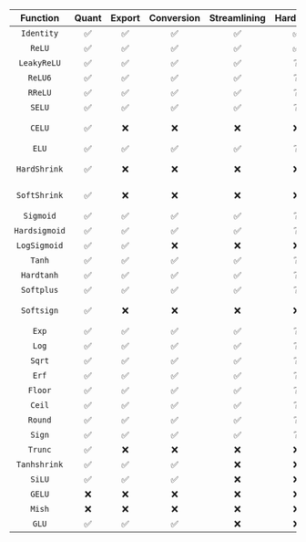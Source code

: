 
|            Function            | Quant | Export | Conversion | Streamlining | Hardware |    Issues    | PRs |
|:------------------------------:| :---: | :----: | :--------: | :----------: | :------: | :----------: | :-: |
|            `Identity`          |   ✅   |   ✅    |     ✅      |      ✅       |    ✅     |              |     |
|             `ReLU`             |   ✅   |   ✅    |     ✅      |      ✅       |    ✅     |              |     |
|          `LeakyReLU`           |   ✅   |   ✅    |     ✅      |      ✅       |    ❔     |              |     |
|            `ReLU6`             |   ✅   |   ✅    |     ✅      |      ✅       |    ❔     |              |     |
|            `RReLU`             |   ✅   |   ✅    |     ✅      |      ✅       |    ❔     |              |     |
|             `SELU`             |   ✅   |   ✅    |     ✅      |      ✅       |    ❔     |              |     |
|             `CELU`             |   ✅   |   ❌    |     ❌      |      ❌       |    ❌     | Opset >= 12  |     |
|             `ELU`              |   ✅   |   ✅    |     ✅      |      ✅       |    ❔     |              |     |
|          `HardShrink`          |   ✅   |   ❌    |     ❌      |      ❌       |    ❌     | Messy Export |     |
|          `SoftShrink`          |   ✅   |   ❌    |     ❌      |      ❌       |    ❌     | Messy Export |     |
|           `Sigmoid`            |   ✅   |   ✅    |     ✅      |      ✅       |    ❔     |              |     |
|         `Hardsigmoid`          |   ✅   |   ✅    |     ✅      |      ✅       |    ❔     |              |     |
|          `LogSigmoid`          |   ✅   |   ✅    |     ❌      |      ❌       |    ❌     |  Composite   |     |
|             `Tanh`             |   ✅   |   ✅    |     ✅      |      ✅       |    ❔     |              |     |
|           `Hardtanh`           |   ✅   |   ✅    |     ✅      |      ✅       |    ❔     |              |     |
|           `Softplus`           |   ✅   |   ✅    |     ✅      |      ✅       |    ❔     |              |     |
|           `Softsign`           |   ✅   |   ❌    |     ❌      |      ❌       |    ❌     | Messy Export |     |
|             `Exp`              |   ✅   |   ✅    |     ✅      |      ✅       |    ❔     |              |     |
|             `Log`              |   ✅   |   ✅    |     ✅      |      ✅       |    ❔     |    Domain    |     |
|             `Sqrt`             |   ✅   |   ✅    |     ✅      |      ✅       |    ❔     |    Domain    |     |
|             `Erf`              |   ✅   |   ✅    |     ✅      |      ✅       |    ❔     |              |     |
|            `Floor`             |   ✅   |   ✅    |     ✅      |      ✅       |    ❔     |              |     |
|             `Ceil`             |   ✅   |   ✅    |     ✅      |      ✅       |    ❔     |              |     |
|            `Round`             |   ✅   |   ✅    |     ✅      |      ✅       |    ❔     |              |     |
|             `Sign`             |   ✅   |   ✅    |     ✅      |      ✅       |    ❔     |              |     |
|            `Trunc`             |   ✅   |   ❌    |     ❌      |      ❌       |    ❌     |  No Export   |     |
|          `Tanhshrink`          |   ✅   |   ✅    |     ✅      |      ❌       |    ❌     |  Composite   |     |
|             `SiLU`             |   ✅   |   ✅    |     ✅      |      ❌       |    ❌     |  Composite   |     |
|             `GELU`             |   ❌   |   ❌    |     ❌      |      ❌       |    ❌     |  Composite   |     |
|             `Mish`             |   ❌   |   ❌    |     ❌      |      ❌       |    ❌     |  Composite   |     |
|             `GLU`              |   ✅   |   ✅    |     ✅      |      ❌       |    ❌     |  Composite   |     |

